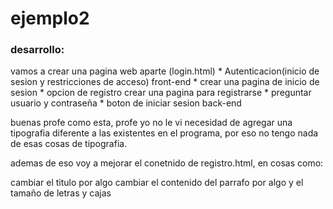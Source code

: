 # ejemplo2

### desarrollo:
vamos a crear una pagina web aparte (login.html)
    * Autenticacion(inicio de sesion y restricciones de acceso)
        front-end
            * crear una pagina de inicio de sesion
            * opcion de registro
                crear una pagina para registrarse
            * preguntar usuario y contraseña
            * boton de iniciar sesion
        back-end


buenas profe como esta, profe yo no le vi necesidad de agregar una tipografia diferente a las existentes en el programa, por eso no tengo nada de esas cosas  de tipografia.

ademas de eso voy a mejorar el conetnido de registro.html, en cosas como:

cambiar el titulo por algo
cambiar el contenido del parrafo por algo
y el tamaño de letras y cajas